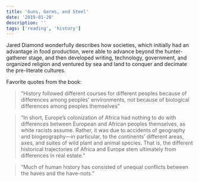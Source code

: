 ```yaml
---
title: 'Guns, Germs, and Steel'
date: '2019-01-20'
description: ''
tags: ['reading', 'history']
---
```


Jared Diamond wonderfully describes how societies, which initially had an advantage in food production, were able to advance beyond the hunter-gatherer stage, and then developed writing, technology, government, and organized religion and ventured by sea and land to conquer and decimate the pre-literate cultures.

Favorite quotes from the book:

> “History followed different courses for different peoples because of differences among peoples' environments, not because of biological differences among peoples themselves”

> “In short, Europe’s colonization of Africa had nothing to do with differences between European and African peoples themselves, as white racists assume. Rather, it was due to accidents of geography and biogeography—in particular, to the continents’ different areas, axes, and suites of wild plant and animal species. That is, the different historical trajectories of Africa and Europe stem ultimately from differences in real estate.”

> “Much of human history has consisted of unequal conflicts between the haves and the have-nots.”
